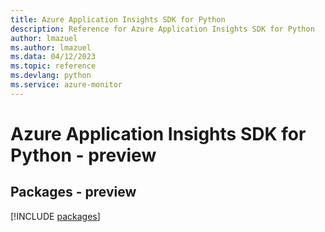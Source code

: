 ```yaml
---
title: Azure Application Insights SDK for Python
description: Reference for Azure Application Insights SDK for Python
author: lmazuel
ms.author: lmazuel
ms.data: 04/12/2023
ms.topic: reference
ms.devlang: python
ms.service: azure-monitor
---
```

# Azure Application Insights SDK for Python - preview
## Packages - preview
[!INCLUDE [packages](application-insights-index.md)]